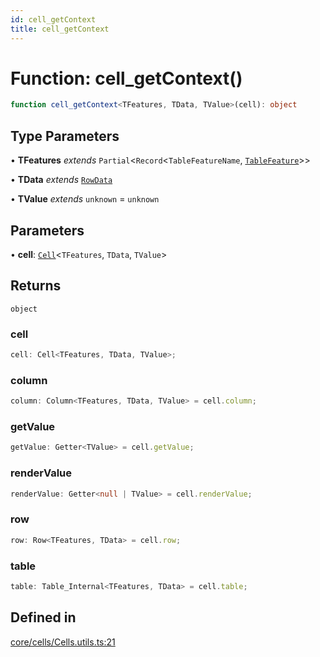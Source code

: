 ```yaml
---
id: cell_getContext
title: cell_getContext
---
```


# Function: cell\_getContext()

```ts
function cell_getContext<TFeatures, TData, TValue>(cell): object
```

## Type Parameters

• **TFeatures** *extends* `Partial`\<`Record`\<`TableFeatureName`, [`TableFeature`](../interfaces/tablefeature.md)\>\>

• **TData** *extends* [`RowData`](../type-aliases/rowdata.md)

• **TValue** *extends* `unknown` = `unknown`

## Parameters

• **cell**: [`Cell`](../type-aliases/cell.md)\<`TFeatures`, `TData`, `TValue`\>

## Returns

`object`

### cell

```ts
cell: Cell<TFeatures, TData, TValue>;
```

### column

```ts
column: Column<TFeatures, TData, TValue> = cell.column;
```

### getValue

```ts
getValue: Getter<TValue> = cell.getValue;
```

### renderValue

```ts
renderValue: Getter<null | TValue> = cell.renderValue;
```

### row

```ts
row: Row<TFeatures, TData> = cell.row;
```

### table

```ts
table: Table_Internal<TFeatures, TData> = cell.table;
```

## Defined in

[core/cells/Cells.utils.ts:21](https://github.com/TanStack/table/blob/main/packages/table-core/src/core/cells/Cells.utils.ts#L21)
